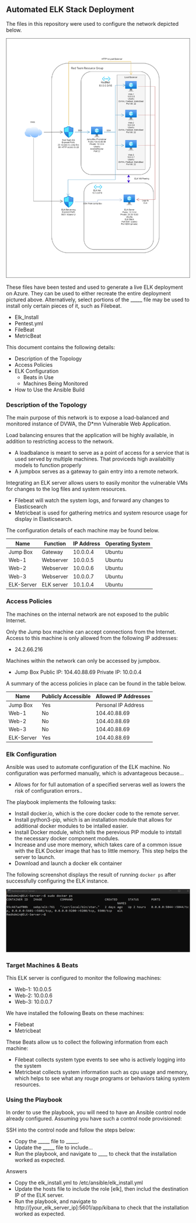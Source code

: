 ## Automated ELK Stack Deployment

The files in this repository were used to configure the network depicted below.

![image](https://github.com/kyle-barnes1212/Cyber-Security-Bootcamp/blob/df016dd1b82cd196daeeb43ffd81feddf67f176a/Diagrams/ELK_Stack_P1.png)

These files have been tested and used to generate a live ELK deployment on Azure. They can be used to either recreate the entire deployment pictured above. Alternatively, select portions of the _____ file may be used to install only certain pieces of it, such as Filebeat.

  - Elk_Install
  - Pentest.yml
  - FileBeat
  - MetricBeat

This document contains the following details:
- Description of the Topology
- Access Policies
- ELK Configuration
  - Beats in Use
  - Machines Being Monitored
- How to Use the Ansible Build


### Description of the Topology

The main purpose of this network is to expose a load-balanced and monitored instance of DVWA, the D*mn Vulnerable Web Application.

Load balancing ensures that the application will be highly available, in addition to restricting access to the network.
- A loadbalance is meant to serve as a point of access for a service that is used served by multiple machines. That proviceds high availabiltiy models to function properly
- A jumpbox serves as a gateway to gain entry into a remote network.

Integrating an ELK server allows users to easily monitor the vulnerable VMs for changes to the log files and system resources.
- Filebeat will watch the system logs, and forward any changes to Elasticsearch
- Metricbeat is used for gathering metrics and system resource usage for display in Elasticsearch. 

The configuration details of each machine may be found below.

| Name       | Function   | IP Address | Operating System |
|------------|------------|------------|------------------|
| Jump Box   | Gateway    | 10.0.0.4   | Ubuntu           |
| Web-1      | Webserver  | 10.0.0.5   | Ubuntu           |
| Web-2      | Webserver  | 10.0.0.6   | Ubuntu           |
| Web-3      | Webserver  | 10.0.0.7   | Ubuntu           |
| ELK-Server | ELK server | 10.1.0.4   | Ubuntu           |

### Access Policies

The machines on the internal network are not exposed to the public Internet. 

Only the Jump box machine can accept connections from the Internet. Access to this machine is only allowed from the following IP addresses:
- 24.2.66.216

Machines within the network can only be accessed by jumpbox.
- Jump Box
   Public IP: 104.40.88.69
   Private IP: 10.0.0.4	      

A summary of the access policies in place can be found in the table below.

| Name       | Publicly Accessible | Allowed IP Addresses |
|------------|---------------------|----------------------|
| Jump Box   | Yes                 | Personal IP Address  |
| Web-1      | No                  | 104.40.88.69         |
| Web-2      | No                  | 104.40.88.69         |
| Web-3      | No                  | 104.40.88.69         |
| ELK-Server | Yes                 | 104.40.88.69         |

### Elk Configuration

Ansible was used to automate configuration of the ELK machine. No configuration was performed manually, which is advantageous because...
- Allows for for full automation of a specified serveras well as lowers the risk of configuration errors..

The playbook implements the following tasks:
- Install docker.io, which is the core docker code to the remote server.
- Install python3-pip, which is an installation module that allows for additional docker modules to be intalled easier.
- Install Docker module, which tells the perevious PIP module to intstall the necessary docker component modules.
- Increase and use more memory, which takes care of a common issue with the ELK Docker image that has to little memory. This step helps the server to launch.
- Download and launch a docker elk container

The following screenshot displays the result of running `docker ps` after successfully configuring the ELK instance.

![image](https://github.com/kyle-barnes1212/Cyber-Security-Bootcamp/blob/557320224d19fa8feacbb51abb54daa11c4cc907/Ansible/docker_ps_output.png)

### Target Machines & Beats
This ELK server is configured to monitor the following machines:
- Web-1: 10.0.0.5
- Web-2: 10.0.0.6
- Web-3: 10.0.0.7

We have installed the following Beats on these machines:
- Filebeat
- Metricbeat

These Beats allow us to collect the following information from each machine:
- Filebeat collects system type events to see who is actively logging into the system
- Metricbeat collects system information such as cpu usage and memory, which helps to see what any rouge programs or behaviors taking system resources. 

### Using the Playbook
In order to use the playbook, you will need to have an Ansible control node already configured. Assuming you have such a control node provisioned: 

SSH into the control node and follow the steps below:
- Copy the _____ file to _____.
- Update the _____ file to include...
- Run the playbook, and navigate to ____ to check that the installation worked as expected.

Answers
- Copy the elk_install.yml to /etc/ansible/elk_install.yml
- Update the hosts file to include the role [elk], then includ the destination IP of the ELK server.
- Run the playbook, and navigate to http://[your_elk_server_ip]:5601/app/kibana to check that the installation worked as expected.

